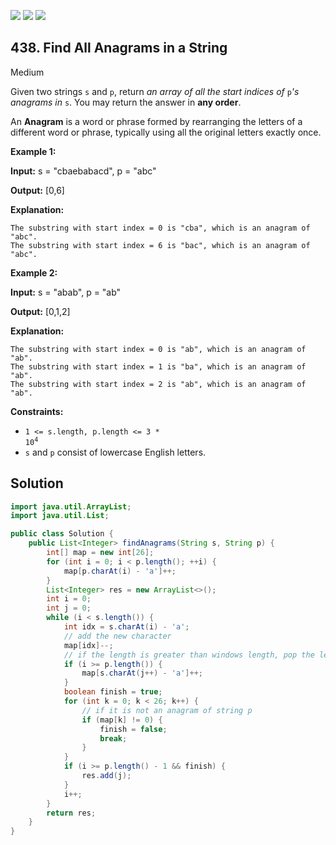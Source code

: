 [![](https://img.shields.io/github/stars/javadev/LeetCode-in-Java?label=Stars&style=flat-square)](https://github.com/javadev/LeetCode-in-Java)
[![](https://img.shields.io/github/forks/javadev/LeetCode-in-Java?label=Fork%20me%20on%20GitHub%20&style=flat-square)](https://github.com/javadev/LeetCode-in-Java/fork)
[![](https://img.shields.io/badge/-LeetCode%20in%20Kotlin-blue?style=flat-square)](https://github.com/javadev/LeetCode-in-Kotlin)

## 438\. Find All Anagrams in a String

Medium

Given two strings `s` and `p`, return _an array of all the start indices of_ `p`_'s anagrams in_ `s`. You may return the answer in **any order**.

An **Anagram** is a word or phrase formed by rearranging the letters of a different word or phrase, typically using all the original letters exactly once.

**Example 1:**

**Input:** s = "cbaebabacd", p = "abc"

**Output:** [0,6]

**Explanation:**

    The substring with start index = 0 is "cba", which is an anagram of "abc".
    The substring with start index = 6 is "bac", which is an anagram of "abc". 

**Example 2:**

**Input:** s = "abab", p = "ab"

**Output:** [0,1,2]

**Explanation:**

    The substring with start index = 0 is "ab", which is an anagram of "ab".
    The substring with start index = 1 is "ba", which is an anagram of "ab".
    The substring with start index = 2 is "ab", which is an anagram of "ab". 

**Constraints:**

*   <code>1 <= s.length, p.length <= 3 * 10<sup>4</sup></code>
*   `s` and `p` consist of lowercase English letters.

## Solution

```java
import java.util.ArrayList;
import java.util.List;

public class Solution {
    public List<Integer> findAnagrams(String s, String p) {
        int[] map = new int[26];
        for (int i = 0; i < p.length(); ++i) {
            map[p.charAt(i) - 'a']++;
        }
        List<Integer> res = new ArrayList<>();
        int i = 0;
        int j = 0;
        while (i < s.length()) {
            int idx = s.charAt(i) - 'a';
            // add the new character
            map[idx]--;
            // if the length is greater than windows length, pop the left charcater in the window
            if (i >= p.length()) {
                map[s.charAt(j++) - 'a']++;
            }
            boolean finish = true;
            for (int k = 0; k < 26; k++) {
                // if it is not an anagram of string p
                if (map[k] != 0) {
                    finish = false;
                    break;
                }
            }
            if (i >= p.length() - 1 && finish) {
                res.add(j);
            }
            i++;
        }
        return res;
    }
}
```